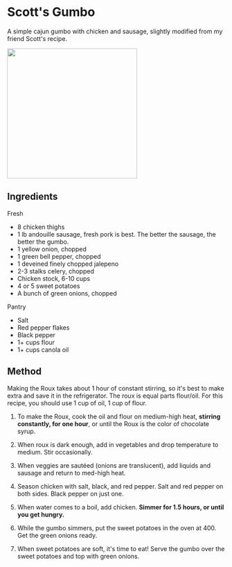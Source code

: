 # Scott's Gumbo

A simple cajun gumbo with chicken and sausage, slightly modified from my friend Scott's recipe.

<img src="https://user-images.githubusercontent.com/1107796/71626834-66f62c80-2bac-11ea-8a02-ffad7615b0d1.jpg" width="300">

Ingredients
-----------
Fresh
* 8 chicken thighs
* 1 lb andouille sausage, fresh pork is best. The better the sausage, the better the gumbo.
* 1 yellow onion, chopped 
* 1 green bell pepper, chopped
* 1 deveined finely chopped jalepeno
* 2-3 stalks celery, chopped
* Chicken stock, 6-10 cups
* 4 or 5 sweet potatoes 
* A bunch of green onions, chopped

Pantry
* Salt
* Red pepper flakes
* Black pepper
* 1+ cups flour
* 1+ cups canola oil

Method
------

Making the Roux takes about 1 hour of constant stirring, so it's best to make extra and save it in the refrigerator. The roux is equal parts flour/oil. For this recipe, you should use 1 cup of oil, 1 cup of flour.

1. To make the Roux, cook the oil and flour on medium-high heat, **stirring constantly, for one hour**, or until the Roux is the color of chocolate syrup.

2. When roux is dark enough, add in vegetables and drop temperature to medium. Stir occasionally. 

3. When veggies are sautéed (onions are translucent), add liquids and sausage and return to med-high heat.

4. Season chicken with salt, black, and red pepper. Salt and red pepper on both sides. Black pepper on just one.

5. When water comes to a boil, add chicken. **Simmer for 1.5 hours, or until you get hungry.**

6. While the gumbo simmers, put the sweet potatoes in the oven at 400. Get the green onions ready.

7. When sweet potatoes are soft, it's time to eat! Serve the gumbo over the sweet potatoes and top with green onions.
